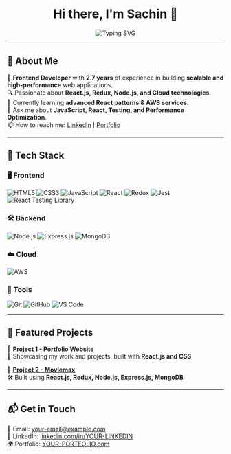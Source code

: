 <h1 align="center">Hi there, I'm Sachin 👋</h1>

<p align="center">
  <img src="https://readme-typing-svg.demolab.com?font=Fira+Code&weight=600&size=24&pause=1000&color=F75C7E&center=true&vCenter=true&width=435&lines=Frontend+Developer+%F0%9F%9A%80;Open+Source+Contributor+%F0%9F%92%BB;AWS+Certified+Cloud+Practitioner+%E2%9C%85" alt="Typing SVG" />
</p>

---

## 🌟 About Me  
🚀 **Frontend Developer** with **2.7 years** of experience in building **scalable and high-performance** web applications.  
🔍 Passionate about **React.js, Redux, Node.js, and Cloud technologies**.  
🌱 Currently learning **advanced React patterns & AWS services**.  
💬 Ask me about **JavaScript, React, Testing, and Performance Optimization**.  
📫 How to reach me: [LinkedIn](https://www.linkedin.com/in/sachin-deshpande-345295174) | [Portfolio](https://frontend-blond-ten-33.vercel.app)  

---

## 🚀 Tech Stack  

### 🖥️ **Frontend**
![HTML5](https://img.shields.io/badge/-HTML5-E34F26?style=flat&logo=html5&logoColor=white)
![CSS3](https://img.shields.io/badge/-CSS3-1572B6?style=flat&logo=css3&logoColor=white)
![JavaScript](https://img.shields.io/badge/-JavaScript-F7DF1E?style=flat&logo=javascript&logoColor=black)
![React](https://img.shields.io/badge/-React-61DAFB?style=flat&logo=react&logoColor=white)
![Redux](https://img.shields.io/badge/-Redux-764ABC?style=flat&logo=redux&logoColor=white)
![Jest](https://img.shields.io/badge/-Jest-C21325?style=flat&logo=jest&logoColor=white)
![React Testing Library](https://img.shields.io/badge/-RTL-E33332?style=flat&logo=testing-library&logoColor=white)

### 🛠️ **Backend**
![Node.js](https://img.shields.io/badge/-Node.js-339933?style=flat&logo=node.js&logoColor=white)
![Express.js](https://img.shields.io/badge/-Express.js-000000?style=flat&logo=express&logoColor=white)
![MongoDB](https://img.shields.io/badge/-MongoDB-47A248?style=flat&logo=mongodb&logoColor=white)

### ☁️ **Cloud**
![AWS](https://img.shields.io/badge/-AWS-232F3E?style=flat&logo=amazon-aws&logoColor=white)

### 🔧 **Tools**
![Git](https://img.shields.io/badge/-Git-F05032?style=flat&logo=git&logoColor=white)
![GitHub](https://img.shields.io/badge/-GitHub-181717?style=flat&logo=github&logoColor=white)
![VS Code](https://img.shields.io/badge/-VSCode-007ACC?style=flat&logo=visual-studio-code&logoColor=white)

---

## 📌 Featured Projects  

🚀 **[Project 1 - Portfolio Website](https://github.com/sachin-maker/portfolio)**  
🎨 Showcasing my work and projects, built with **React.js and CSS**  

🚀 **[Project 2 - Moviemax](https://github.com/sachin-maker/MovieAppa)**  
🛠️ Built using **React.js, Redux, Node.js, Express.js, MongoDB**  


---


## 📬 Get in Touch  
📧 Email: [your-email@example.com](mailto:your-email@example.com)  
💼 LinkedIn: [linkedin.com/in/YOUR-LINKEDIN](https://www.linkedin.com/in/YOUR-LINKEDIN/)  
🌍 Portfolio: [YOUR-PORTFOLIO.com](https://YOUR-PORTFOLIO.com)  
